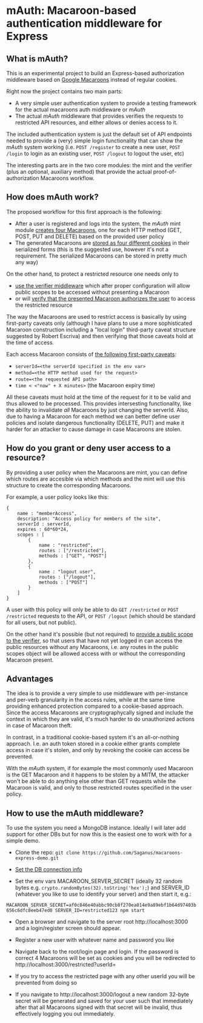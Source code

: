 # mAuth: Macaroon-based authentication middleware for Express

## What is mAuth?

This is an experimental project to build an Express-based authorization middleware based on [Google Macaroons](https://research.google.com/pubs/pub41892.html) instead of regular cookies.

Right now the project contains two main parts: 
   * A very simple user authentication system to provide a testing framework for the actual macaroons auth middleware or *mAuth*
   * The actual *mAuth* middleware that provides verifies the requests to restricted API resources, and either allows or denies access to it.

The included authentication system is just the default set of API endpoints needed to provide a (very) simple login functionality that can show the *mAuth* system working (i.e. `POST /register` to create a new user, `POST /login` to login as an existing user, `POST /logout` to logout the user, etc)

The interesting parts are in the two core modules: the mint and the verifier (plus an optional, auxiliary method) that provide the actual proof-of-authorization Macaroons workflow.

## How does mAuth work?

The proposed workflow for this first approach is the following:

   * After a user is registered and logs into the system, the *mAuth* mint module [creates four Macaroons](https://github.com/Saganus/macaroons-express-demo/blob/master/routes/index.js#L125-L127), one for each HTTP method (GET, POST, PUT and DELETE) based on the provided user policy
   * The generated Macaroons are [stored as four different cookies](https://github.com/Saganus/macaroons-express-demo/blob/master/routes/index.js#L68-L74) in their serialized forms (this is the suggested use, however it's not a requirement. The serialized Macaroons can be stored in pretty much any way)

On the other hand, to protect a restricted resource one needs only to 
   * [use the verifier middleware](https://github.com/Saganus/macaroons-express-demo/blob/master/routes/index.js#L34) which after proper configuration will allow public scopes to be accessed without presenting a Macaroon 
   * or will [verify that the presented Macaroon authorizes the user](https://github.com/Saganus/macaroons-express-demo/blob/master/middleware/verify_macaroons.js#L50-L93) to access the restricted resource
   
The way the Macaroons are used to restrict access is basically by using first-party caveats only (although I have plans to use a more sophisticated Macaroon construction including a "local login" third-party caveat structure suggested by Robert Escriva) and then verifying that those caveats hold at the time of access. 

Each access Macaroon consists of [the following first-party caveats](https://github.com/Saganus/macaroons-express-demo/blob/master/middleware/verify_macaroons.js#L58-L63):

   * `serverId=<the serverId specified in the env var>`
   * `method=<the HTTP method used for the request>`
   * `route=<the requested API path>`
   * `time < <"now" + X minutes>` (the Macaroon expiry time)

All these caveats must hold at the time of the request for it to be valid and thus allowed to be processed. This provides intersesting functionality, like the ability to invalidate *all* Macaroons by just changing the serverId. Also, due to having a Macaroon for each method we can better define user policies and isolate dangerous functionality (DELETE, PUT) and make it harder for an attacker to cause damage in case Macaroons are stolen. 

## How do you grant or deny user access to a resource?

By providing a user policy when the Macaroons are mint, you can define which routes are accesible via which methods and the mint will use this structure to create the corresponding Macaroons.

For example, a user policy looks like this:

    {
        name : "memberAccess",
        description: "Access policy for members of the site",
        serverId : serverId,
        expires : 60*60*24,
        scopes : [
            {
                name : "restricted",
                routes : ["/restricted"],
                methods : ["GET", "POST"]
            },
            {
                name : "logout user",
                routes : ["/logout"],
                methods : ["POST"]
            }
        ]
    }

A user with this policy will only be able to do `GET /restricted` or `POST /restricted` requests to the API, or `POST /logout` (which should be standard for all users, but not public).

On the other hand it's possible (but not required) to [provide a public scope to the verifier](https://github.com/Saganus/macaroons-express-demo/blob/master/routes/index.js#L28-L34), so that users that have not yet logged in can access the public resources without any Macaroons, i.e. any routes in the public scopes object will be allowed access with or without the corresponding Macaroon present.

## Advantages

The idea is to provide a very simple to use middleware with per-instance and per-verb granularity in the access rules, while at the same time providing enhanced protection compared to a cookie-based approach. Since the access Macaroons are cryptographycally signed and include the context in which they are valid, it's much harder to do unauthorized actions in case of Macaroon theft. 

In contrast, in a traditional cookie-based system it's an all-or-nothing approach. I.e. an auth token stored in a cookie either grants complete access in case it's stolen, and only by revoking the cookie can access be prevented.

With the *mAuth* system, if for example the most commonly used Macaroon is the GET Macaroon and it happens to be stolen by a MITM, the attacker won't be able to do anything else other than GET requests while the Macaroon is valid, and only to those restricted routes specified in the user policy.

## How to use the mAuth middleware?

To use the system you need a MongoDB instance. Ideally I will later add support for other DBs but for now this is the easiest one to work with for a simple demo. 

   * Clone the repo: `git clone https://github.com/Saganus/macaroons-express-demo.git`
   
   * [Set the DB connection info](https://github.com/Saganus/macaroons-express-demo/blob/master/app.js#L22)
   
   * Set the env vars MACAROON_SERVER_SECRET (ideally 32 random bytes e.g. `crypto.randomBytes(32).toString('hex');`) and SERVER_ID (whatever you like to use to identify your server) and then start it, e.g.:
   
   `MACAROON_SERVER_SECRET=af0c846e40abbc90cb8f270ea014e9a89ebf1b64d97403b656c6dfc8eeb47ed0 SERVER_ID=restricted123 npm start`
   
   * Open a browser and navigate to the server root http://localhost:3000 and a login/register screen should appear.
   
   * Register a new user with whatever name and password you like
   
   * Navigate back to the root/login page and login. If the password is correct 4 Macaroons will be set as cookies and you will be redirected to http://localhost:3000/restricted?userId=<your user>
   
   * If you try to access the restricted page with any other userId you will be prevented from doing so
   
   * If you navigate to http://localhost:3000/logout a new random 32-byte secret will be generated and saved for your user such that immediately after that all Macaroons signed with that secret will be invalid, thus effectively logging you out immediately.
   
  

   
   











